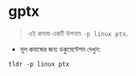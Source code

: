 # gptx

> এই কমান্ড একটি উপনাম `-p linux ptx`.

- মূল কমান্ডের জন্য ডকুমেন্টেশন দেখুন:

`tldr -p linux ptx`
